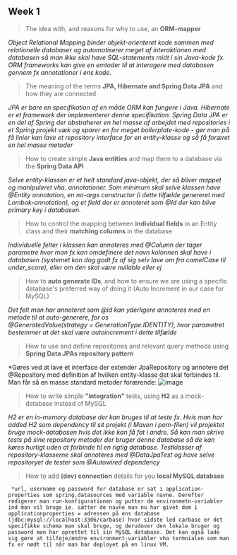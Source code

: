 
## Week 1

>The idea with, and reasons for why to use, an **ORM-mapper**

*Object Relational Mapping binder objekt-orienteret kode sammen med relationelle databaser og automatiserer meget af interaktionen med databasen så man ikke skal have SQL-statements midt i sin Java-kode fx. ORM frameworks kan give en emtoder til at interagere med databasen gennem fx annotationer i ens kode.*  

>The meaning of the terms **JPA, Hibernate and Spring Data JPA** and how they are connected

*JPA er bare en specifikation af en måde ORM kan fungere i Java. Hibernate er et framework der implementerer denne specifikation. Spring Data JPA er en del af Spring der abstraherer en hel masse af arbejdet med repositories i et Spring projekt væk og sparer en for meget boilerplate-kode - gør man på få linier kan lave et repository interface for en entity-klasse og så få foræret en hel masse metoder*  
     
>How to create simple **Java entities** and map them to a database via the **Spring Data API**

  *Selve entity-klassen er et helt standard java-objekt, der så bliver mappet og manipuleret vha. annotationer. Som minimum skal selve klassen have @Entity annotation, en no-args constructor (i dette tilfælde genereret med Lombok-annotation), og et field der er annoteret som @Id der kan blive primary key i databasen.*  
  
>How to control the mapping between **individual fields** in an Entity class and their **matching columns** in the database

*Individuelle felter i klassen kan annoteres med @Column der tager parametre hvor man fx kan omdefinere det navn kolonnen skal have i databasen (systemet kan dog godt fx af sig selv lave om fra camelCase til under_score), eller om den skal være nullable eller ej*  
     
>How to **auto generate IDs**, and how to ensure we are using  a specific database's preferred way of doing it (Auto Increment in our case for  MySQL)

 *Det felt man har annoteret som @id kan yderligere annoteres med en metode til at auto-generere, for os   
     @GeneratedValue(strategy = GenerationType.IDENTITY), hvor parametret bestemmer at det skal være autoincrement i dette tilfælde*  
     
>How to use and define repositories and relevant query methods using **Spring Data JPAs repository pattern**

 *Gøres ved at lave et interface der extender JpaRepository og annotere det @Repository med definition af hvilken entity-klasse det skal forbindes til. Man får så en masse standard metoder forærende: 
     ![image](https://github.com/jakobagger/cars/assets/113458342/13b265b5-5562-47fd-8bb4-4075a3f62a59)
     
>How to write simple **"integration"** tests, using **H2** as a mock-database instead of MySQL

 *H2 er en in-memory database der kan bruges til at teste fx. Hvis man har added H2 som dependency til sit projekt (i Maven i pom-filen) vil projektet bruge mock-databasen hvis det ikke kan få fat i andre. Så kan man skrive tests på sine repository metoder der bruger denne database så de kan køres hurtigt uden at forbinde til en rigtig database. Testklasser af repository-klasserne skal annoteres med @DataJpaTest og have selve repositoryet de tester som @Autowired dependency*
 
>How to add **(dev) connection** details for you **local MySQL database**


     *url, username og password for database er sat i application-properties som spring.datasources med variable navne. Derefter redigerer man run-konfigurationen og putter de environmetn-variabler ind man vil bruge ie. sætter de navne man nu har givet dem i applicationproperties = adressen på ens database (jdbc:mysql://localhost:3306/carbase) hvor sidste led carbase er det specifikke schema man skal bruge, og derudover den lokale bruger og password man har oprettet til sin MySQL database. Det kan også lade sig gøre at tilføje/ændre environment-variabler vha termnialen som man fx er nødt til når man har deployet på en linux VM.
